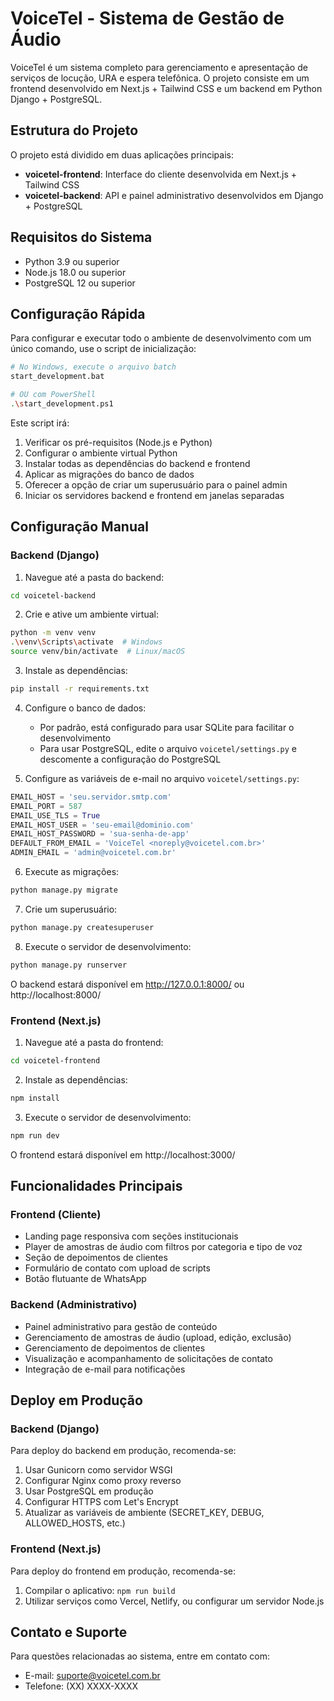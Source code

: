 # VoiceTel - Sistema de Gestão de Áudio

VoiceTel é um sistema completo para gerenciamento e apresentação de serviços de locução, URA e espera telefônica. O projeto consiste em um frontend desenvolvido em Next.js + Tailwind CSS e um backend em Python Django + PostgreSQL.

## Estrutura do Projeto

O projeto está dividido em duas aplicações principais:

- **voicetel-frontend**: Interface do cliente desenvolvida em Next.js + Tailwind CSS
- **voicetel-backend**: API e painel administrativo desenvolvidos em Django + PostgreSQL

## Requisitos do Sistema

- Python 3.9 ou superior
- Node.js 18.0 ou superior
- PostgreSQL 12 ou superior

## Configuração Rápida

Para configurar e executar todo o ambiente de desenvolvimento com um único comando, use o script de inicialização:

```bash
# No Windows, execute o arquivo batch
start_development.bat

# OU com PowerShell
.\start_development.ps1
```

Este script irá:
1. Verificar os pré-requisitos (Node.js e Python)
2. Configurar o ambiente virtual Python
3. Instalar todas as dependências do backend e frontend
4. Aplicar as migrações do banco de dados
5. Oferecer a opção de criar um superusuário para o painel admin
6. Iniciar os servidores backend e frontend em janelas separadas

## Configuração Manual

### Backend (Django)

1. Navegue até a pasta do backend:
```bash
cd voicetel-backend
```

2. Crie e ative um ambiente virtual:
```bash
python -m venv venv
.\venv\Scripts\activate  # Windows
source venv/bin/activate  # Linux/macOS
```

3. Instale as dependências:
```bash
pip install -r requirements.txt
```

4. Configure o banco de dados:
   - Por padrão, está configurado para usar SQLite para facilitar o desenvolvimento
   - Para usar PostgreSQL, edite o arquivo `voicetel/settings.py` e descomente a configuração do PostgreSQL

5. Configure as variáveis de e-mail no arquivo `voicetel/settings.py`:
```python
EMAIL_HOST = 'seu.servidor.smtp.com'
EMAIL_PORT = 587
EMAIL_USE_TLS = True
EMAIL_HOST_USER = 'seu-email@dominio.com'
EMAIL_HOST_PASSWORD = 'sua-senha-de-app'
DEFAULT_FROM_EMAIL = 'VoiceTel <noreply@voicetel.com.br>'
ADMIN_EMAIL = 'admin@voicetel.com.br'
```

6. Execute as migrações:
```bash
python manage.py migrate
```

7. Crie um superusuário:
```bash
python manage.py createsuperuser
```

8. Execute o servidor de desenvolvimento:
```bash
python manage.py runserver
```

O backend estará disponível em http://127.0.0.1:8000/ ou http://localhost:8000/

### Frontend (Next.js)

1. Navegue até a pasta do frontend:
```bash
cd voicetel-frontend
```

2. Instale as dependências:
```bash
npm install
```

3. Execute o servidor de desenvolvimento:
```bash
npm run dev
```

O frontend estará disponível em http://localhost:3000/

## Funcionalidades Principais

### Frontend (Cliente)
- Landing page responsiva com seções institucionais
- Player de amostras de áudio com filtros por categoria e tipo de voz
- Seção de depoimentos de clientes
- Formulário de contato com upload de scripts
- Botão flutuante de WhatsApp

### Backend (Administrativo)
- Painel administrativo para gestão de conteúdo
- Gerenciamento de amostras de áudio (upload, edição, exclusão)
- Gerenciamento de depoimentos de clientes
- Visualização e acompanhamento de solicitações de contato
- Integração de e-mail para notificações

## Deploy em Produção

### Backend (Django)
Para deploy do backend em produção, recomenda-se:
1. Usar Gunicorn como servidor WSGI
2. Configurar Nginx como proxy reverso
3. Usar PostgreSQL em produção
4. Configurar HTTPS com Let's Encrypt
5. Atualizar as variáveis de ambiente (SECRET_KEY, DEBUG, ALLOWED_HOSTS, etc.)

### Frontend (Next.js)
Para deploy do frontend em produção, recomenda-se:
1. Compilar o aplicativo: `npm run build`
2. Utilizar serviços como Vercel, Netlify, ou configurar um servidor Node.js

## Contato e Suporte

Para questões relacionadas ao sistema, entre em contato com:
- E-mail: suporte@voicetel.com.br
- Telefone: (XX) XXXX-XXXX
